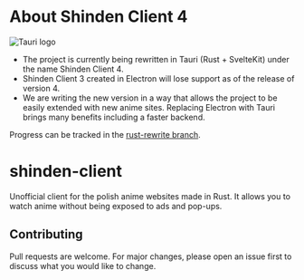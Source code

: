 # About Shinden Client 4
![Tauri logo](https://tauri.app/img/index/header_light.svg)
- The project is currently being rewritten in Tauri (Rust + SvelteKit) under the name Shinden Client 4.
- Shinden Client 3 created in Electron will lose support as of the release of version 4.
- We are writing the new version in a way that allows the project to be easily extended with new anime sites. Replacing Electron with Tauri brings many benefits including a faster backend.

Progress can be tracked in the [rust-rewrite branch](https://github.com/KlapChat-Entertainment/shinden-client/tree/rust-rewrite).

# shinden-client

Unofficial client for the polish anime websites made in Rust. It allows you to watch anime without being exposed to ads and pop-ups.

## Contributing

Pull requests are welcome. For major changes, please open an issue first to discuss what you would like to change.
